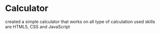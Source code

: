 # Calculator
created a simple calculator that works on all type of calculation 
used skills are HTML5, CSS and JavaScript 
